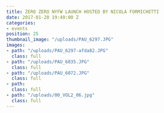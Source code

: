 ```yaml
---
title: ZERO ZERO NYFW LAUNCH HOSTED BY NICOLA FORMICHETTI
date: 2017-01-20 19:49:00 Z
categories:
- events
position: 25
thumbnail_image: "/uploads/PAU_6297.JPG"
images:
- path: "/uploads/PAU_6297-afda82.JPG"
  class: full
- path: "/uploads/PAU_6035.JPG"
  class: full
- path: "/uploads/PAU_6072.JPG"
  class: full
- path: 
  class: full
- path: "/uploads/00_VOL2_06.jpg"
  class: full
---
```


